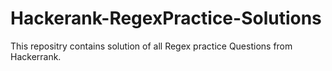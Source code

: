 
# Hackerank-RegexPractice-Solutions


This repositry contains solution of all Regex practice Questions from
Hackerrank.

